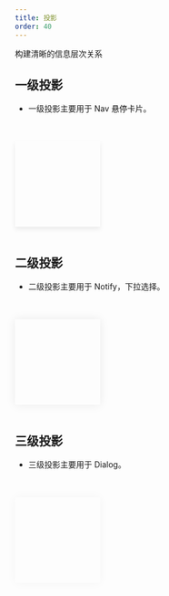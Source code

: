 ```yaml
---
title: 投影
order: 40
---
```


构建清晰的信息层次关系

## 一级投影

- 一级投影主要用于 Nav 悬停卡片。
<br/>
<br/>
<div style="width: 150px; height:150px; box-shadow: 0px 4px 8px rgba(0, 0, 0, 0.08)">
</div>
<br/>

## 二级投影

- 二级投影主要用于 Notify，下拉选择。
<br/>
<br/>
<div style="width: 150px; height:150px; box-shadow: 0px 0px 16px rgba(0, 0, 0, 0.08)">
</div>
<br/>

## 三级投影

- 三级投影主要用于 Dialog。
<br/>
<br/>
<div style="width: 150px; height:150px; box-shadow: 0px 0px 16px rgba(0, 0, 0, 0.04)">
</div>
<br/>
